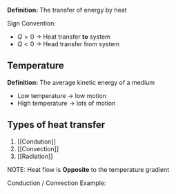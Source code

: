 **Definition:** The transfer of energy by heat

Sign Convention:
- $Q > 0$ → Heat transfer **to** system
- $Q < 0$ → Head transfer from system

## Temperature
**Definition:** The average kinetic energy of a medium
- Low temperature → low motion
- High temperature → lots of motion

## Types of heat transfer
1. [[Condution]]
2. [[Convection]]
3. [[Radiation]]

NOTE: Heat flow is **Opposite** to the temperature gradient

Conduction / Convection Example: